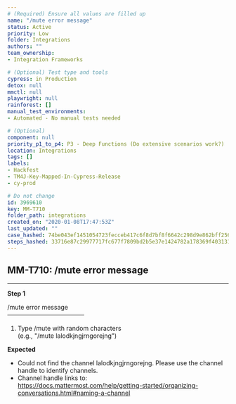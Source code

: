 ```yaml
---
# (Required) Ensure all values are filled up
name: "/mute error message"
status: Active
priority: Low
folder: Integrations
authors: ""
team_ownership: 
- Integration Frameworks

# (Optional) Test type and tools
cypress: in Production
detox: null
mmctl: null
playwright: null
rainforest: []
manual_test_environments: 
- Automated - No manual tests needed

# (Optional)
component: null
priority_p1_to_p4: P3 - Deep Functions (Do extensive scenarios work?)
location: Integrations
tags: []
labels: 
- Hackfest
- TM4J-Key-Mapped-In-Cypress-Release
- cy-prod

# Do not change
id: 3969610
key: MM-T710
folder_path: integrations
created_on: "2020-01-08T17:47:53Z"
last_updated: ""
case_hashed: 74be043ef1451054723fecceb417c6f8d7bf8f6642c298d9e862bff2565cb286137dc562f77a23cc45950f6c9574ac47
steps_hashed: 33716e87c29977717fc677f7809bd2b5e37e1424782a178369f403131582e3d96dce51cd27b22ea31d83356c707b6aa4
---
```


## MM-T710: /mute error message

---

**Step 1**

/mute error message\
–––––––––––––––––––––––––

1. Type /mute with random characters
   \
   (e.g., "/mute lalodkjngjrngorejng")

**Expected**

- Could not find the channel lalodkjngjrngorejng. Please use the channel handle to identify channels.
- Channel handle links to:
  \
  <https://docs.mattermost.com/help/getting-started/organizing-conversations.html#naming-a-channel>
